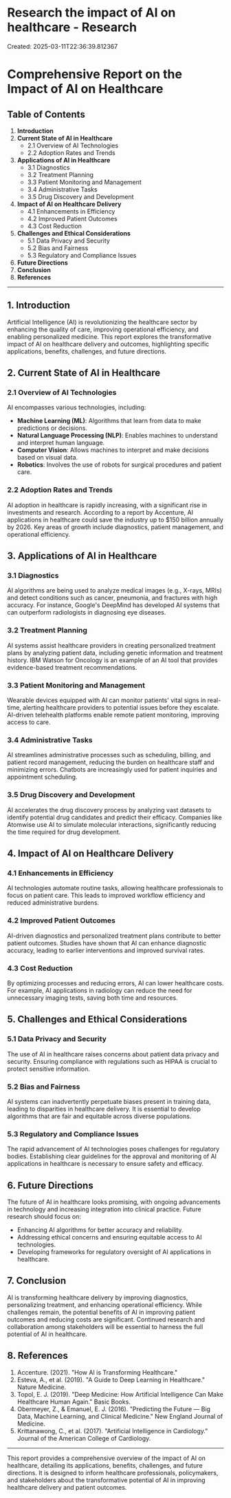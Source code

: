# Research the impact of AI on healthcare - Research

Created: 2025-03-11T22:36:39.812367

# Comprehensive Report on the Impact of AI on Healthcare

## Table of Contents
1. **Introduction**
2. **Current State of AI in Healthcare**
   - 2.1 Overview of AI Technologies
   - 2.2 Adoption Rates and Trends
3. **Applications of AI in Healthcare**
   - 3.1 Diagnostics
   - 3.2 Treatment Planning
   - 3.3 Patient Monitoring and Management
   - 3.4 Administrative Tasks
   - 3.5 Drug Discovery and Development
4. **Impact of AI on Healthcare Delivery**
   - 4.1 Enhancements in Efficiency
   - 4.2 Improved Patient Outcomes
   - 4.3 Cost Reduction
5. **Challenges and Ethical Considerations**
   - 5.1 Data Privacy and Security
   - 5.2 Bias and Fairness
   - 5.3 Regulatory and Compliance Issues
6. **Future Directions**
7. **Conclusion**
8. **References**

---

## 1. Introduction
Artificial Intelligence (AI) is revolutionizing the healthcare sector by enhancing the quality of care, improving operational efficiency, and enabling personalized medicine. This report explores the transformative impact of AI on healthcare delivery and outcomes, highlighting specific applications, benefits, challenges, and future directions.

## 2. Current State of AI in Healthcare

### 2.1 Overview of AI Technologies
AI encompasses various technologies, including:
- **Machine Learning (ML)**: Algorithms that learn from data to make predictions or decisions.
- **Natural Language Processing (NLP)**: Enables machines to understand and interpret human language.
- **Computer Vision**: Allows machines to interpret and make decisions based on visual data.
- **Robotics**: Involves the use of robots for surgical procedures and patient care.

### 2.2 Adoption Rates and Trends
AI adoption in healthcare is rapidly increasing, with a significant rise in investments and research. According to a report by Accenture, AI applications in healthcare could save the industry up to $150 billion annually by 2026. Key areas of growth include diagnostics, patient management, and operational efficiency.

## 3. Applications of AI in Healthcare

### 3.1 Diagnostics
AI algorithms are being used to analyze medical images (e.g., X-rays, MRIs) and detect conditions such as cancer, pneumonia, and fractures with high accuracy. For instance, Google's DeepMind has developed AI systems that can outperform radiologists in diagnosing eye diseases.

### 3.2 Treatment Planning
AI systems assist healthcare providers in creating personalized treatment plans by analyzing patient data, including genetic information and treatment history. IBM Watson for Oncology is an example of an AI tool that provides evidence-based treatment recommendations.

### 3.3 Patient Monitoring and Management
Wearable devices equipped with AI can monitor patients' vital signs in real-time, alerting healthcare providers to potential issues before they escalate. AI-driven telehealth platforms enable remote patient monitoring, improving access to care.

### 3.4 Administrative Tasks
AI streamlines administrative processes such as scheduling, billing, and patient record management, reducing the burden on healthcare staff and minimizing errors. Chatbots are increasingly used for patient inquiries and appointment scheduling.

### 3.5 Drug Discovery and Development
AI accelerates the drug discovery process by analyzing vast datasets to identify potential drug candidates and predict their efficacy. Companies like Atomwise use AI to simulate molecular interactions, significantly reducing the time required for drug development.

## 4. Impact of AI on Healthcare Delivery

### 4.1 Enhancements in Efficiency
AI technologies automate routine tasks, allowing healthcare professionals to focus on patient care. This leads to improved workflow efficiency and reduced administrative burdens.

### 4.2 Improved Patient Outcomes
AI-driven diagnostics and personalized treatment plans contribute to better patient outcomes. Studies have shown that AI can enhance diagnostic accuracy, leading to earlier interventions and improved survival rates.

### 4.3 Cost Reduction
By optimizing processes and reducing errors, AI can lower healthcare costs. For example, AI applications in radiology can reduce the need for unnecessary imaging tests, saving both time and resources.

## 5. Challenges and Ethical Considerations

### 5.1 Data Privacy and Security
The use of AI in healthcare raises concerns about patient data privacy and security. Ensuring compliance with regulations such as HIPAA is crucial to protect sensitive information.

### 5.2 Bias and Fairness
AI systems can inadvertently perpetuate biases present in training data, leading to disparities in healthcare delivery. It is essential to develop algorithms that are fair and equitable across diverse populations.

### 5.3 Regulatory and Compliance Issues
The rapid advancement of AI technologies poses challenges for regulatory bodies. Establishing clear guidelines for the approval and monitoring of AI applications in healthcare is necessary to ensure safety and efficacy.

## 6. Future Directions
The future of AI in healthcare looks promising, with ongoing advancements in technology and increasing integration into clinical practice. Future research should focus on:
- Enhancing AI algorithms for better accuracy and reliability.
- Addressing ethical concerns and ensuring equitable access to AI technologies.
- Developing frameworks for regulatory oversight of AI applications in healthcare.

## 7. Conclusion
AI is transforming healthcare delivery by improving diagnostics, personalizing treatment, and enhancing operational efficiency. While challenges remain, the potential benefits of AI in improving patient outcomes and reducing costs are significant. Continued research and collaboration among stakeholders will be essential to harness the full potential of AI in healthcare.

## 8. References
1. Accenture. (2021). "How AI is Transforming Healthcare."
2. Esteva, A., et al. (2019). "A Guide to Deep Learning in Healthcare." Nature Medicine.
3. Topol, E. J. (2019). "Deep Medicine: How Artificial Intelligence Can Make Healthcare Human Again." Basic Books.
4. Obermeyer, Z., & Emanuel, E. J. (2016). "Predicting the Future — Big Data, Machine Learning, and Clinical Medicine." New England Journal of Medicine.
5. Krittanawong, C., et al. (2017). "Artificial Intelligence in Cardiology." Journal of the American College of Cardiology.

---

This report provides a comprehensive overview of the impact of AI on healthcare, detailing its applications, benefits, challenges, and future directions. It is designed to inform healthcare professionals, policymakers, and stakeholders about the transformative potential of AI in improving healthcare delivery and patient outcomes.